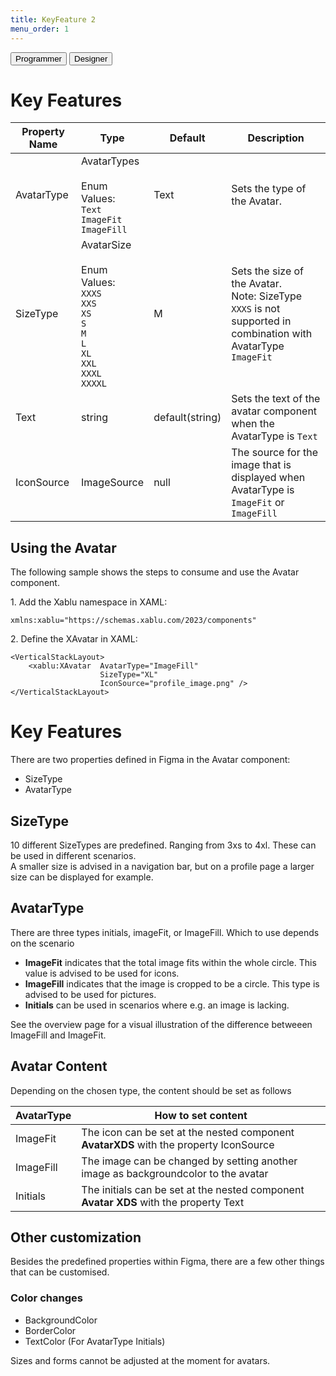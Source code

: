 ```yaml
---
title: KeyFeature 2
menu_order: 1
---
```

<div class="tabs">
  <button class="tab-button" onclick="openTab(event, 'tab1')">Programmer</button>
  <button class="tab-button" onclick="openTab(event, 'tab2')">Designer</button>
</div>

<div id="tab1" class="tab-content">

<h1 id="key-features">Key Features</h2>
<table>
<thead>
<tr>
<th>Property Name</th>
<th>Type</th>
<th>Default</th>
<th>Description</th>
</tr>
</thead>
<tbody>
<tr>
<td>AvatarType</td>
<td>AvatarTypes<br><br>Enum Values:<br><code>Text</code><br><code>ImageFit</code><br><code>ImageFill</code></td>
<td>Text</td>
<td>Sets the type of the Avatar.</td>
</tr>
<tr>
<td>SizeType</td>
<td>AvatarSize<br><br>Enum Values:<br><code>XXXS</code><br><code>XXS</code><br><code>XS</code><br><code>S</code><br><code>M</code><br><code>L</code><br><code>XL</code><br><code>XXL</code><br><code>XXXL</code><br><code>XXXXL</code></td>
<td>M</td>
<td>Sets the size of the Avatar.<br> Note: SizeType <code>XXXS</code> is not supported in combination with AvatarType <code>ImageFit</code></td>
</tr>
<tr>
<td>Text</td>
<td>string</td>
<td>default(string)</td>
<td>Sets the text of the avatar component when the AvatarType is <code>Text</code></td>
</tr>
<tr>
<td>IconSource</td>
<td>ImageSource</td>
<td>null</td>
<td>The source for the image that is displayed when AvatarType is <code>ImageFit</code> or <code>ImageFill</code></td>
</tr>
</tbody>
</table>
<h2 id="using-the-avatar">Using the Avatar</h2>
<p>The following sample shows the steps to consume and use the Avatar component.</p>
<p>1. Add the Xablu namespace in XAML:</p>
<pre><code class="lang-xml"><span class="hljs-symbol">xmlns:</span>xablu=<span class="hljs-string">"https://schemas.xablu.com/2023/components"</span>
</code></pre>
<p>2. Define the XAvatar in XAML:</p>
<pre><code class="lang-xml"><span class="hljs-tag">&lt;<span class="hljs-name">VerticalStackLayout</span>&gt;</span>
    <span class="hljs-tag">&lt;<span class="hljs-name">xablu:XAvatar</span>  <span class="hljs-attr">AvatarType</span>=<span class="hljs-string">"ImageFill"</span>
                    <span class="hljs-attr">SizeType</span>=<span class="hljs-string">"XL"</span>
                    <span class="hljs-attr">IconSource</span>=<span class="hljs-string">"profile_image.png"</span> /&gt;</span>
<span class="hljs-tag">&lt;/<span class="hljs-name">VerticalStackLayout</span>&gt;</span>
</code></pre>

</div>

<div id="tab2" class="tab-content">
<h1 id="key-features">Key Features</h1>
<p>There are two properties defined in Figma in the Avatar component:</p>
<ul>
<li>SizeType</li>
<li>AvatarType</li>
</ul>
<h2 id="sizetype">SizeType</h2>
<p>10 different SizeTypes are predefined. Ranging from 3xs to 4xl. These can be used in different scenarios. <br> A smaller size is advised in a navigation bar, but on a profile page a larger size can be displayed for example. </br></p>
<h2 id="avatartype">AvatarType</h2>
<p>There are three types initials, imageFit, or ImageFill. Which to use depends on the scenario</p>
<ul>
<li><strong>ImageFit</strong> indicates that the total image fits within the whole circle. This value is advised to be used for icons. </li>
<li><strong>ImageFill</strong> indicates that the image is cropped to be a circle. This type is advised to be used for pictures. </li>
<li><strong>Initials</strong> can be used in scenarios where e.g. an image is lacking. </li>
</ul>
<p>See the overview page for a visual illustration of the difference betweeen ImageFill and ImageFit.</p>
<h2 id="avatar-content">Avatar Content</h2>
<p>Depending on the chosen type, the content should be set as follows</p>
<table>
<thead>
<tr>
<th>AvatarType</th>
<th>How to set content</th>
</tr>
</thead>
<tbody>
<tr>
<td>ImageFit</td>
<td>The icon can be set at the nested component <strong>AvatarXDS</strong> with the property IconSource</td>
</tr>
<tr>
<td>ImageFill</td>
<td>The image can be changed by setting another image as backgroundcolor to the avatar</td>
</tr>
<tr>
<td>Initials</td>
<td>The initials can be set at the nested component <strong>Avatar XDS</strong> with the property Text</td>
</tr>
</tbody>
</table>
<h2 id="other-customization">Other customization</h2>
<p>Besides the predefined properties within Figma, there are a few other things that can be customised. </p>
<h3 id="color-changes">Color changes</h3>
<ul>
<li>BackgroundColor</li>
<li>BorderColor</li>
<li>TextColor (For AvatarType Initials)</li>
</ul>
<p>Sizes and forms cannot be adjusted at the moment for avatars. </p>

</div>
